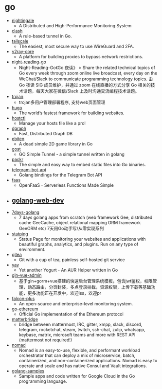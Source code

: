 # go
- [nightingale](https://github.com/didi/nightingale)
  - A Distributed and High-Performance Monitoring System
- [clash](https://github.com/Dreamacro/clash)
  - A rule-based tunnel in Go.
- [tailscale](https://github.com/tailscale/tailscale)
  - The easiest, most secure way to use WireGuard and 2FA.
- [v2ray-core](https://github.com/v2ray/v2ray-core)
  - A platform for building proxies to bypass network restrictions.
- [night-reading-go](https://github.com/developer-learning/night-reading-go)
  - Night-Reading-Go《Go 夜读》 > Share the related technical topics of Go every week through zoom online live broadcast, every day on the WeChat/Slack to communicate programming technology topics. 由 Go 夜读 SIG 成员维护，并通过 zoom 在线直播的方式分享 Go 相关的技术话题，每天大家在微信/Slack 上及时沟通交流编程技术话题。
- [trojan](https://github.com/Jrohy/trojan)
  - trojan多用户管理部署程序, 支持web页面管理
- [hugo](https://github.com/gohugoio/hugo)
  - The world’s fastest framework for building websites.
- [hostctl](https://github.com/guumaster/hostctl)
  - Manage your hosts file like a pro!
- [dgraph](https://github.com/dgraph-io/dgraph)
  - Fast, Distributed Graph DB
- [ebiten](https://github.com/hajimehoshi/ebiten)
  - A dead simple 2D game library in Go
- [gost](https://github.com/ginuerzh/gost)
  - GO Simple Tunnel - a simple tunnel written in golang
- [packr](https://github.com/gobuffalo/packr)
  - The simple and easy way to embed static files into Go binaries.
- [telegram-bot-api](https://github.com/go-telegram-bot-api/telegram-bot-api)
  - Golang bindings for the Telegram Bot API
- [faas](https://github.com/openfaas/faas)
  - OpenFaaS - Serverless Functions Made Simple
- [golang-web-dev](https://github.com/GoesToEleven/golang-web-dev)
  - 
- [7days-golang](https://github.com/geektutu/7days-golang)
  - 7 days golang apps from scratch (web framework Gee, distributed cache GeeCache, object relational mapping ORM framework GeeORM etc) 7天用Go动手写/从零实现系列
- [statping](https://github.com/statping/statping)
  - Status Page for monitoring your websites and applications with beautiful graphs, analytics, and plugins. Run on any type of environment.
- [gitea](https://github.com/go-gitea/gitea)
  - Git with a cup of tea, painless self-hosted git service
- [yay](https://github.com/Jguer/yay)
  - Yet another Yogurt - An AUR Helper written in Go
- [gin-vue-admin](https://github.com/piexlmax/gin-vue-admin)
  - 基于gin+gorm+vue搭建的快速后台管理系统模板，包含jwt鉴权，权限管理，动态路由，分页封装，多点登录拦截，资源权限，上传下载等基础功能，更多功能正在开发中，欢迎iss，欢迎pr
- [falcon-plus](https://github.com/open-falcon/falcon-plus)
  - An open-source and enterprise-level monitoring system.
- [go-ethereum](https://github.com/ethereum/go-ethereum)
  - Official Go implementation of the Ethereum protocol
- [matterbridge](https://github.com/42wim/matterbridge)
  - bridge between mattermost, IRC, gitter, xmpp, slack, discord, telegram, rocketchat, steam, twitch, ssh-chat, zulip, whatsapp, keybase, matrix, microsoft teams and more with REST API (mattermost not required!)
- [nomad](https://github.com/hashicorp/nomad)
  - Nomad is an easy-to-use, flexible, and performant workload orchestrator that can deploy a mix of microservice, batch, containerized, and non-containerized applications. Nomad is easy to operate and scale and has native Consul and Vault integrations.
- [golang-samples](https://github.com/GoogleCloudPlatform/golang-samples)
  - Sample apps and code written for Google Cloud in the Go programming language.

